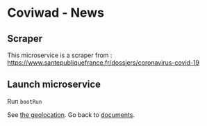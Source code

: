 # Coviwad - News

## Scraper

This microservice is a scraper from : https://www.santepubliquefrance.fr/dossiers/coronavirus-covid-19

## Launch microservice

Run `bootRun`


See [the geolocation](/geolocation).
Go back to [documents](/documents).
